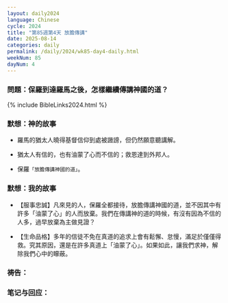 ```yaml
---
layout: daily2024
language: Chinese
cycle: 2024
title: "第85週第4天 放膽傳講"
date: 2025-08-14
categories: daily
permalink: /daily/2024/wk85-day4-daily.html
weekNum: 85
dayNum: 4
---
```


### 問題：保羅到達羅馬之後，怎樣繼續傳講神國的道？

{% include BibleLinks2024.html %}

### 默想：神的故事 
+ 羅馬的猶太人曉得基督信仰到處被譭謗，但仍然願意聽講解。

+ 猶太人有信的，也有油蒙了心而不信的；救恩達到外邦人。

+ 保羅`「放膽傳講神國的道」`。

### 默想：我的故事
+ 【服事忠誠】凡來見的人，保羅全都接待，放膽傳講神國的道，並不因其中有許多「油蒙了心」的人而放棄。我們在傳講神的道的時候，有沒有因為不信的人多，過早放棄為主做見證？

+ 【生命品格】多年的信徒不免在真道的追求上會有鬆懈、怠慢，滿足於僅僅得救。究其原因，還是在許多真道上「油蒙了心」。如果如此，讓我們求神，解除我們心中的矇蔽。

### 祷告：

### 笔记与回应：
